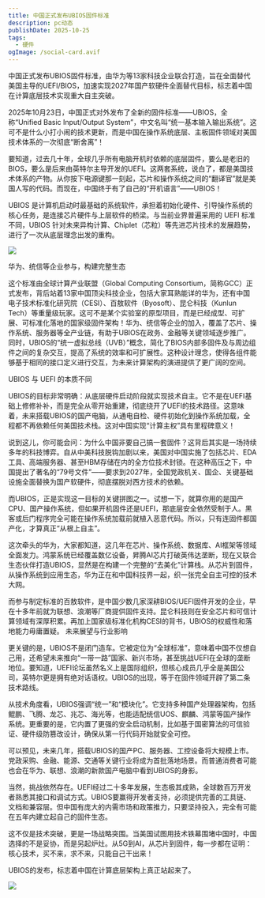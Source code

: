 ```yaml
---
title: 中国正式发布UBIOS固件标准
description: pc动态
publishDate: 2025-10-25
tags:
  - 硬件
ogImage: /social-card.avif
---
```

中国正式发布UBIOS固件标准，由[](https://www.11zhang.com/tags/huawei)华为等13家科技企业联合打造，旨在全面替代美国主导的UEFI/BIOS，加速实现2027年国产软硬件全面替代目标，标志着中国在计算底层技术实现重大自主突破。

2025年10月23日，中国正式对外发布了全新的固件标准——UBIOS，全称“Unified Basic Input/Output System”，中文名叫“统一基本输入输出系统”。这可不是什么小打小闹的技术更新，而是中国在操作系统底层、主板固件领域对美国技术体系的一次彻底“断舍离”！

要知道，过去几十年，全球几乎所有电脑开机时依赖的底层固件，要么是老旧的BIOS，要么是后来由英特尔主导开发的UEFI。这两套系统，说白了，都是美国技术体系的产物。从你按下电源键那一刻起，芯片和操作系统之间的“翻译官”就是美国人写的代码。而现在，中国终于有了自己的“开机语言”——UBIOS！

UBIOS 是计算机启动时最基础的系统软件，承担着初始化硬件、引导操作系统的核心任务，是连接芯片硬件与上层软件的桥梁。与当前业界普遍采用的 UEFI 标准不同，UBIOS 针对未来异构计算、Chiplet（芯粒）等先进芯片技术的发展趋势，进行了一次从底层理念出发的重构。

![](/assets/images/bios1.png)

华为、统信等企业参与，构建完整生态

这个标准由全球计算产业联盟（Global Computing Consortium，简称GCC）正式发布，背后站着13家中国顶尖科技企业，包括大家耳熟能详的华为，还有中国电子技术标准化研究院（CESI）、百敖软件（Byosoft）、昆仑科技（Kunlun Tech）等重量级玩家。这可不是某个实验室的原型项目，而是已经成型、可扩展、可标准化落地的国家级固件架构！华为、统信等企业的加入，覆盖了芯片、操作系统、服务器等全产业链，有助于UBIOS在政务、金融等关键领域逐步推广。同时，UBIOS的“统一虚拟总线（UVB）”概念，简化了BIOS内部多固件及与周边组件之间的复杂交互，提高了系统的效率和可扩展性。这种设计理念，使得各组件能够基于相同的接口定义进行交互，为未来计算架构的演进提供了更广阔的空间。

UBIOS 与 UEFI 的本质不同

UBIOS的目标非常明确：从底层硬件启动阶段就实现技术自主。它不是在UEFI基础上修修补补，而是完全从零开始重建，彻底绕开了UEFI的技术路径。这意味着，未来搭载UBIOS的国产电脑，从通电自检、硬件初始化到操作系统加载，全程都不再依赖任何美国技术栈。这对中国实现“计算主权”具有里程碑意义！

说到这儿，你可能会问：为什么中国非要自己搞一套固件？这背后其实是一场持续多年的科技博弈。自从中美科技脱钩加剧以来，美国对中国实施了包括芯片、EDA工具、高端服务器、甚至HBM存储在内的全方位技术封锁。在这种高压之下，中国提出了著名的“79号文件”——要求到2027年，全国党政机关、国企、关键基础设施全面替换为国产软硬件，彻底摆脱对西方技术的依赖。

而UBIOS，正是实现这一目标的关键拼图之一。试想一下，就算你用的是国产CPU、国产操作系统，但如果开机固件还是UEFI，那底层安全依然受制于人。黑客或后门程序完全可能在操作系统加载前就植入恶意代码。所以，只有连固件都国产化，才算真正“从根上自主”。

这次牵头的华为，大家都知道，这几年在芯片、操作系统、数据库、AI框架等领域全面发力。鸿蒙系统已经覆盖数亿设备，昇腾AI芯片打破英伟达垄断，现在又联合生态伙伴打造UBIOS，显然是在构建一个完整的“去美化”计算栈。从芯片到固件，从操作系统到应用生态，华为正在和中国科技界一起，织一张完全自主可控的技术大网。

而参与制定标准的百敖软件，是中国少数几家深耕BIOS/UEFI固件开发的企业，早在十多年前就为联想、浪潮等厂商提供固件支持。昆仑科技则在安全芯片和可信计算领域有深厚积累。再加上国家级标准化机构CESI的背书，UBIOS的权威性和落地能力毋庸置疑。
未来展望与行业影响

更关键的是，UBIOS不是闭门造车。它被定位为“全球标准”，意味着中国不仅想自己用，还希望未来推向“一带一路”国家、新兴市场，甚至挑战UEFI在全球的垄断地位。要知道，UEFI论坛虽然名义上是国际组织，但核心成员几乎全是美国公司，英特尔更是拥有绝对话语权。UBIOS的出现，等于在固件领域开辟了第二条技术路线。

从技术角度看，UBIOS强调“统一”和“模块化”。它支持多种国产处理器架构，包括鲲鹏、飞腾、龙芯、兆芯、海光等，也能适配统信UOS、麒麟、鸿蒙等国产操作系统。更重要的是，它内置了更强的安全启动机制，比如基于国密算法的可信验证、硬件级防篡改设计，确保从第一行代码开始就安全可控。

可以预见，未来几年，搭载UBIOS的国产PC、服务器、工控设备将大规模上市。党政采购、金融、能源、交通等关键行业将成为首批落地场景。而普通消费者可能也会在华为、联想、浪潮的新款国产电脑中看到UBIOS的身影。

当然，挑战依然存在。UEFI经过二十多年发展，生态极其成熟，全球数百万开发者熟悉其接口和调试方式。UBIOS要赢得开发者支持，必须提供完善的工具链、文档和兼容层。但中国有庞大的内需市场和政策推力，只要坚持投入，完全有可能在五年内建立起自己的固件生态。

这不仅是技术突破，更是一场战略突围。当美国试图用技术铁幕围堵中国时，中国选择的不是妥协，而是另起炉灶。从5G到AI，从芯片到固件，每一步都在证明：核心技术，买不来，求不来，只能自己干出来！

UBIOS的发布，标志着中国在计算底层架构上真正站起来了。

![](/assets/images/bios2.png)
